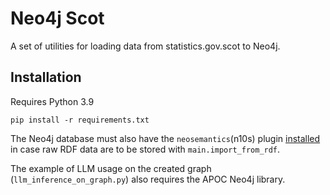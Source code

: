 # Neo4j Scot
A set of utilities for loading data from statistics.gov.scot to Neo4j.

## Installation
Requires Python 3.9
```
pip install -r requirements.txt
```

The Neo4j database must also have the `neosemantics`(n10s) plugin
[installed](https://neo4j.com/labs/neosemantics/installation/) in case raw RDF 
data are to be stored with `main.import_from_rdf`.

The example of LLM usage on the created graph (`llm_inference_on_graph.py`) also requires
the APOC Neo4j library.